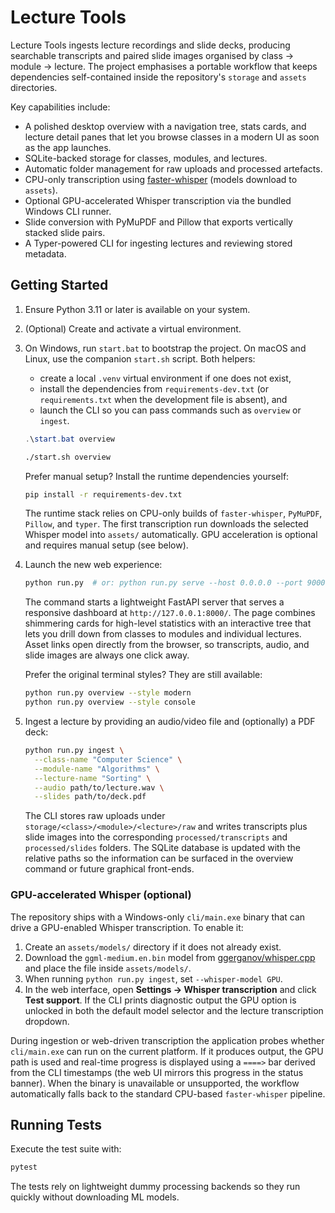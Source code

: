 # Lecture Tools

Lecture Tools ingests lecture recordings and slide decks, producing searchable
transcripts and paired slide images organised by class → module → lecture. The
project emphasises a portable workflow that keeps dependencies self-contained
inside the repository's `storage` and `assets` directories.

Key capabilities include:

- A polished desktop overview with a navigation tree, stats cards, and lecture detail panes that let you browse classes in a modern UI as soon as the app launches.
- SQLite-backed storage for classes, modules, and lectures.
- Automatic folder management for raw uploads and processed artefacts.
- CPU-only transcription using [faster-whisper](https://github.com/SYSTRAN/faster-whisper) (models download to `assets`).
- Optional GPU-accelerated Whisper transcription via the bundled Windows CLI runner.
- Slide conversion with PyMuPDF and Pillow that exports vertically stacked slide pairs.
- A Typer-powered CLI for ingesting lectures and reviewing stored metadata.

## Getting Started

1. Ensure Python 3.11 or later is available on your system.
2. (Optional) Create and activate a virtual environment.
3. On Windows, run `start.bat` to bootstrap the project. On macOS and Linux,
   use the companion `start.sh` script. Both helpers:

   - create a local `.venv` virtual environment if one does not exist,
   - install the dependencies from `requirements-dev.txt` (or `requirements.txt`
     when the development file is absent), and
   - launch the CLI so you can pass commands such as `overview` or `ingest`.

   ```powershell
   .\start.bat overview
   ```

   ```bash
   ./start.sh overview
   ```

   Prefer manual setup? Install the runtime dependencies yourself:

   ```bash
   pip install -r requirements-dev.txt
   ```

   The runtime stack relies on CPU-only builds of `faster-whisper`, `PyMuPDF`,
   `Pillow`, and `typer`. The first transcription run downloads the selected
   Whisper model into `assets/` automatically. GPU acceleration is optional and
   requires manual setup (see below).

4. Launch the new web experience:

   ```bash
   python run.py  # or: python run.py serve --host 0.0.0.0 --port 9000
   ```

   The command starts a lightweight FastAPI server that serves a responsive
   dashboard at `http://127.0.0.1:8000/`. The page combines shimmering cards for
   high-level statistics with an interactive tree that lets you drill down from
   classes to modules and individual lectures. Asset links open directly from
   the browser, so transcripts, audio, and slide images are always one click
   away.

   Prefer the original terminal styles? They are still available:

   ```bash
   python run.py overview --style modern
   python run.py overview --style console
   ```

5. Ingest a lecture by providing an audio/video file and (optionally) a PDF deck:

   ```bash
   python run.py ingest \
     --class-name "Computer Science" \
     --module-name "Algorithms" \
     --lecture-name "Sorting" \
     --audio path/to/lecture.wav \
     --slides path/to/deck.pdf
   ```

   The CLI stores raw uploads under `storage/<class>/<module>/<lecture>/raw`
   and writes transcripts plus slide images into the corresponding
   `processed/transcripts` and `processed/slides` folders. The SQLite database
   is updated with the relative paths so the information can be surfaced in the
   overview command or future graphical front-ends.

### GPU-accelerated Whisper (optional)

The repository ships with a Windows-only `cli/main.exe` binary that can drive a
GPU-enabled Whisper transcription. To enable it:

1. Create an `assets/models/` directory if it does not already exist.
2. Download the `ggml-medium.en.bin` model from
   [ggerganov/whisper.cpp](https://huggingface.co/ggerganov/whisper.cpp/resolve/main/ggml-medium.en.bin)
   and place the file inside `assets/models/`.
3. When running `python run.py ingest`, set `--whisper-model GPU`.
4. In the web interface, open **Settings → Whisper transcription** and click
   **Test support**. If the CLI prints diagnostic output the GPU option is
   unlocked in both the default model selector and the lecture transcription
   dropdown.

During ingestion or web-driven transcription the application probes whether
`cli/main.exe` can run on the current platform. If it produces output, the GPU
path is used and real-time progress is displayed using a `====>` bar derived
from the CLI timestamps (the web UI mirrors this progress in the status banner).
When the binary is unavailable or unsupported, the workflow automatically falls
back to the standard CPU-based `faster-whisper` pipeline.

## Running Tests

Execute the test suite with:

```bash
pytest
```

The tests rely on lightweight dummy processing backends so they run quickly
without downloading ML models.
